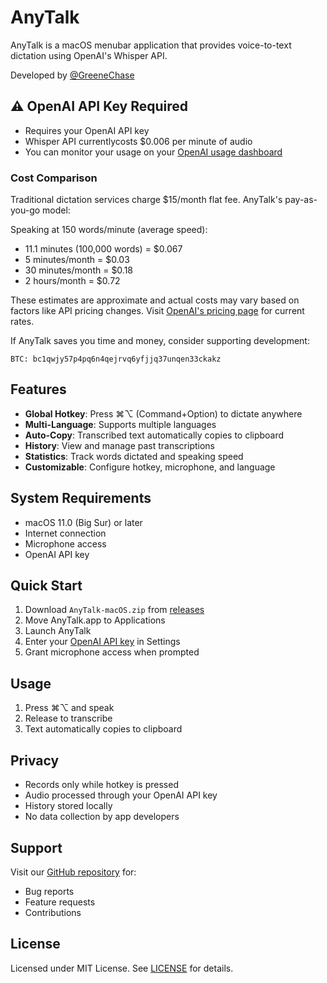 # AnyTalk

AnyTalk is a macOS menubar application that provides voice-to-text dictation using OpenAI's Whisper API.

Developed by <a href="https://X.com/GreeneChase" target="_blank">@GreeneChase</a>

## ⚠️ OpenAI API Key Required
- Requires your OpenAI API key
- Whisper API currentlycosts $0.006 per minute of audio
- You can monitor your usage on your [OpenAI usage dashboard](https://platform.openai.com/account/usage)

### Cost Comparison
Traditional dictation services charge $15/month flat fee. AnyTalk's pay-as-you-go model:

Speaking at 150 words/minute (average speed):
- 11.1 minutes (100,000 words) = $0.067
- 5 minutes/month = $0.03
- 30 minutes/month = $0.18
- 2 hours/month = $0.72

These estimates are approximate and actual costs may vary based on factors like API pricing changes. Visit [OpenAI's pricing page](https://platform.openai.com/docs/pricing) for current rates.

If AnyTalk saves you time and money, consider supporting development:
```btc
BTC: bc1qwjy57p4pq6n4qejrvq6yfjjq37unqen33ckakz
```

## Features
- **Global Hotkey**: Press ⌘⌥ (Command+Option) to dictate anywhere
- **Multi-Language**: Supports multiple languages
- **Auto-Copy**: Transcribed text automatically copies to clipboard
- **History**: View and manage past transcriptions
- **Statistics**: Track words dictated and speaking speed
- **Customizable**: Configure hotkey, microphone, and language

## System Requirements
- macOS 11.0 (Big Sur) or later
- Internet connection
- Microphone access
- OpenAI API key

## Quick Start
1. Download `AnyTalk-macOS.zip` from [releases](https://github.com/imgreene/AnyTalk/releases/tag/v1.0.0)
2. Move AnyTalk.app to Applications
3. Launch AnyTalk
4. Enter your [OpenAI API key](https://platform.openai.com/account/api-keys) in Settings
5. Grant microphone access when prompted

## Usage
1. Press ⌘⌥ and speak
2. Release to transcribe
3. Text automatically copies to clipboard

## Privacy
- Records only while hotkey is pressed
- Audio processed through your OpenAI API key
- History stored locally
- No data collection by app developers

## Support
Visit our [GitHub repository](https://github.com/imgreene/anytalk) for:
- Bug reports
- Feature requests
- Contributions

## License
Licensed under MIT License. See [LICENSE](LICENSE) for details.

